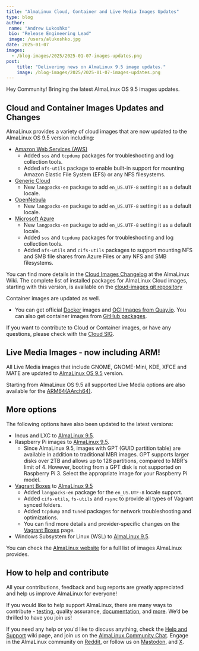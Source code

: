 ```yaml
---
title: "AlmaLinux Cloud, Container and Live Media Images Updates"
type: blog
author: 
 name: "Andrew Lukoshko"
 bio: "Release Engineering Lead"
 image: /users/alukoshko.jpg
date: 2025-01-07
images:
  - /blog-images/2025/2025-01-07-images-updates.png
post: 
    title: "Delivering news on AlmaLinux 9.5 image updates."
    image: /blog-images/2025/2025-01-07-images-updates.png
---
```


Hey Community! Bringing the latest AlmaLinux OS 9.5 images updates.

## Cloud and Container Images Updates and Changes

AlmaLinux provides a variety of cloud images that are now updated to the AlmaLinux OS 9.5 version including: 
* [Amazon Web Services (AWS)](https://wiki.almalinux.org/cloud/AWS.html) 
    * Added `sos` and `tcpdump` packages for troubleshooting and log collection tools.
    * Added `nfs-utils` package to enable built-in support for mounting Amazon Elastic File System (EFS) or any NFS filesystems.
* [Generic Cloud](https://wiki.almalinux.org/cloud/Generic-cloud.html)
    * New `langpacks-en` package  to add  `en_US.UTF-8` setting it as a default locale. 
* [OpenNebula](https://wiki.almalinux.org/cloud/OpenNebula.html)
    * New `langpacks-en` package  to add `en_US.UTF-8` setting it as a default locale. 
* [Microsoft Azure](https://azuremarketplace.microsoft.com/en-us/marketplace/apps/almalinux.almalinux-x86_64)
    * New `langpacks-en` package  to add  `en_US.UTF-8` setting it as a default locale. 
    * Added `sos` and `tcpdump` packages for troubleshooting and log collection tools.
    * Added `nfs-utils` and `cifs-utils` packages to support mounting NFS and SMB file shares from Azure Files or any NFS and SMB filesystems.

You can find more details in the [Cloud Images Changelog](https://wiki.almalinux.org/cloud/cloud-changelog.html) at the AlmaLinux Wiki. The complete list of installed packages for AlmaLinux Cloud images, starting with this version, is available on the [cloud-images git repository](https://github.com/AlmaLinux/cloud-images/tree/main/tests/packages)

Container images are updated as well. 
* You can get official [Docker](https://hub.docker.com/_/almalinux) images and [OCI Images from Quay.io](https://quay.io/organization/almalinuxorg). You can also get container images from [GitHub packages](https://github.com/orgs/AlmaLinux/packages).

If you want to contribute to Cloud or Container images, or have any questions, please check with the [Cloud SIG](https://wiki.almalinux.org/sigs/Cloud.html).

## Live Media Images - now including ARM! 

All Live Media images that include GNOME, GNOME-Mini, KDE, XFCE and MATE are updated to [AlmaLinux OS 9.5](https://repo.almalinux.org/almalinux/9.5/live/) version. 

Starting from AlmaLinux OS 9.5 all supported Live Media options are also available for the [ARM64(AArch64)](https://repo.almalinux.org/almalinux/9/live/aarch64/).

## More options 

The following options have also been updated to the latest versions:
* Incus and LXC to [AlmaLinux 9.5](https://images.linuxcontainers.org/images/almalinux/9/).
* Raspberry Pi images to [AlmaLinux 9.5](https://repo.almalinux.org/almalinux/9.5/raspberrypi/images/).
    *  Since AlmaLinux 9.5, images with GPT (GUID partition table) are available in addition to traditional MBR images. GPT supports larger disks over 2TB and allows up to 128 partitions, compared to MBR's limit of 4. However, booting from a GPT disk is not supported on Raspberry Pi 3. Select the appropriate image for your Raspberry Pi model.
* [Vagrant Boxes](https://portal.cloud.hashicorp.com/vagrant/discover/almalinux) to [AlmaLinux 9.5](https://portal.cloud.hashicorp.com/vagrant/discover/almalinux/9) 
    * Added `langpacks-en` package for the `en_US.UTF-8` locale support.
    * Added `cifs-utils`, `fs-utils` and `rsync` to provide all types of Vagrant synced folders.
    * Added `tcpdump` and `tuned` packages for network troubleshooting and optimizations.
    * You can find more details and provider-specific changes on the [Vagrant Boxes](https://wiki.almalinux.org/installation/vagrant-boxes.html) page.
* Windows Subsystem for Linux (WSL) to [AlmaLinux 9.5](https://apps.microsoft.com/store/detail/almalinux-9/9P5RWLM70SN9).

You can check the [AlmaLinux website](https://almalinux.org/get-almalinux/) for a full list of images AlmaLinux provides.

## How to help and contribute 

All your contributions, feedback and bug reports are greatly appreciated and help us improve AlmaLinux for everyone! 

If you would like to help support AlmaLinux, there are many ways to contribute - [testing](https://wiki.almalinux.org/Contribute-to-Testing.html), quality assurance, [documentation](https://wiki.almalinux.org/Contribute-to-Documentation.html), and [more](https://wiki.almalinux.org/Contribute.html). We’d be thrilled to have you join us!

If you need any help or you'd like to discuss anything, check the [Help and Support](https://wiki.almalinux.org/Help-and-Support.html) wiki page, and join us on the [AlmaLinux Community Chat](https://chat.almalinux.org). Engage in the AlmaLinux community on [Reddit](https://reddit.com/r/almalinux), or follow us on [Mastodon](https://fosstodon.org/@almalinux), and [X](https://twitter.com/almalinux).

